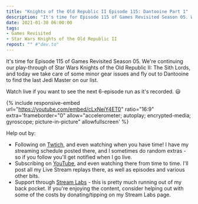 ```yaml
---
title: "Knights of the Old Republic II Episode 115: Dantooine Part 1"
description: "It's time for Episode 115 of Games Revisited Season 05. We're continuing our play-through of Star Wars Knights of the Old Republic II: The Sith Lords, and today we take care of some minor gear issues and fly out to Dantooine to find the last Jedi Master on our list."
date: 2021-01-30 06:00:00
tags:
- Games Revisited
- Star Wars Knights of the Old Republic II
repost: "" #"dev.to"
---
```


It's time for Episode 115 of Games Revisited Season 05. We're continuing our play-through of Star Wars Knights of the Old Republic II: The Sith Lords, and today we take care of some minor gear issues and fly out to Dantooine to find the last Jedi Master on our list.

Watch live if you want to see the next 6-episode run as it's recorded. :smiley:
<!--more-->

{% include responsive-embed url="https://youtube.com/embed/cLxNeiY4ET0" ratio="16:9" extra='frameborder="0" allow="accelerometer; autoplay; encrypted-media; gyroscope; picture-in-picture" allowfullscreen' %}

Help out by:
 * Following on [Twtich](https://twitch.tv/AnonJr_Live), and even watching when you have time! I have my streaming schedule posted there, and I sometimes do random extras - so if you follow you'll get notified when I go live.
 * Subscribing on [YouTube](http://www.youtube.com/channel/UCXafqhKHbkSUIrq0LAuu0tw), and even watching there from time to time. I'll post all my Live Stream replays there, as well as episodes and various other bits.
 * Support through [Stream Labs](https://streamlabs.com/anonjr_live) - this is pretty much running out of my back pocket. If you're enjoying the content, consider helping out with some of the costs by donating/tipping on my Stream Labs page.